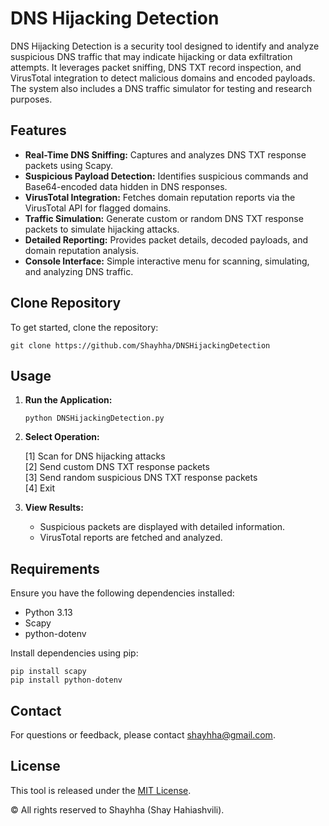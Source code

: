 # DNS Hijacking Detection

DNS Hijacking Detection is a security tool designed to identify and analyze suspicious DNS traffic that may indicate hijacking or data exfiltration attempts. It leverages packet sniffing, DNS TXT record inspection, and VirusTotal integration to detect malicious domains and encoded payloads. The system also includes a DNS traffic simulator for testing and research purposes.

## Features

- **Real-Time DNS Sniffing:** Captures and analyzes DNS TXT response packets using Scapy.
- **Suspicious Payload Detection:** Identifies suspicious commands and Base64-encoded data hidden in DNS responses.
- **VirusTotal Integration:** Fetches domain reputation reports via the VirusTotal API for flagged domains.
- **Traffic Simulation:** Generate custom or random DNS TXT response packets to simulate hijacking attacks.
- **Detailed Reporting:** Provides packet details, decoded payloads, and domain reputation analysis.
- **Console Interface:** Simple interactive menu for scanning, simulating, and analyzing DNS traffic.

## Clone Repository

To get started, clone the repository:

```shell
git clone https://github.com/Shayhha/DNSHijackingDetection
```

## Usage

1. **Run the Application:**
   ```shell
   python DNSHijackingDetection.py
   ```
2. **Select Operation:**
   
   
   [1] Scan for DNS hijacking attacks<br>
   [2] Send custom DNS TXT response packets<br>
   [3] Send random suspicious DNS TXT response packets<br>
   [4] Exit<br>
   
4. **View Results:**
   - Suspicious packets are displayed with detailed information.
   - VirusTotal reports are fetched and analyzed.

## Requirements

Ensure you have the following dependencies installed:

- Python 3.13
- Scapy
- python-dotenv

Install dependencies using pip:

```shell
pip install scapy
pip install python-dotenv
```

## Contact

For questions or feedback, please contact [shayhha@gmail.com](mailto:shayhha@gmail.com).

## License

This tool is released under the [MIT License](LICENSE.txt).

© All rights reserved to Shayhha (Shay Hahiashvili).
